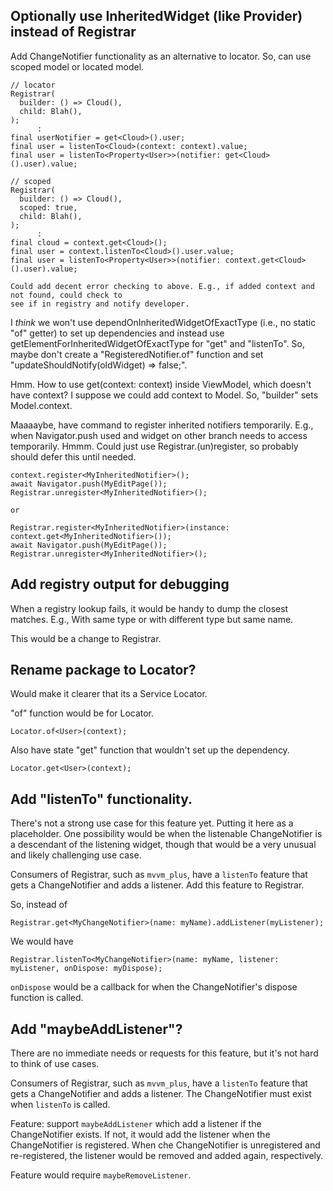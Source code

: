 ## Optionally use InheritedWidget (like Provider) instead of Registrar

Add ChangeNotifier functionality as an alternative to locator. So, can use scoped model or
located model.

    // locator
    Registrar(
      builder: () => Cloud(),
      child: Blah(),
    );
          :
    final userNotifier = get<Cloud>().user;
    final user = listenTo<Cloud>(context: context).value;
    final user = listenTo<Property<User>>(notifier: get<Cloud>().user).value;

    // scoped
    Registrar(
      builder: () => Cloud(),
      scoped: true,
      child: Blah(),
    );
          :
    final cloud = context.get<Cloud>();
    final user = context.listenTo<Cloud>().user.value;
    final user = listenTo<Property<User>>(notifier: context.get<Cloud>().user).value;

    Could add decent error checking to above. E.g., if added context and not found, could check to 
    see if in registry and notify developer.

I *think* we won't use dependOnInheritedWidgetOfExactType (i.e., no static "of" getter) to set up
dependencies and instead use getElementForInheritedWidgetOfExactType for "get" and "listenTo". So,
maybe don't create a "RegisteredNotifier.of" function and set
"updateShouldNotify(oldWidget) => false;".

Hmm. How to use get<Cloud>(context: context) inside ViewModel, which doesn't have context? I suppose
we could add context to Model. So, "builder" sets Model.context.

Maaaaybe, have command to register inherited notifiers temporarily. E.g., when Navigator.push
used and widget on other branch needs to access temporarily. Hmmm. Could just use
Registrar.(un)register, so probably should defer this until needed.

    context.register<MyInheritedNotifier>();
    await Navigator.push(MyEditPage());
    Registrar.unregister<MyInheritedNotifier>();

    or

    Registrar.register<MyInheritedNotifier>(instance: context.get<MyInheritedNotifier>());
    await Navigator.push(MyEditPage());
    Registrar.unregister<MyInheritedNotifier>();

## Add registry output for debugging

When a registry lookup fails, it would be handy to dump the closest matches. E.g., With same type or
with different type but same name.

This would be a change to Registrar.

## Rename package to Locator?

Would make it clearer that its a Service Locator.

"of" function would be for Locator.

    Locator.of<User>(context);

Also have state "get" function that wouldn't set up the dependency.

    Locator.get<User>(context);

## Add "listenTo" functionality.

There's not a strong use case for this feature yet. Putting it here as a placeholder. One
possibility would be when the listenable ChangeNotifier is a descendant of the listening widget,
though that would be a very unusual and likely challenging use case.

Consumers of Registrar, such as `mvvm_plus`, have a `listenTo` feature that gets a
ChangeNotifier and adds a listener. Add this feature to Registrar.

So, instead of 

    Registrar.get<MyChangeNotifier>(name: myName).addListener(myListener);

We would have

    Registrar.listenTo<MyChangeNotifier>(name: myName, listener: myListener, onDispose: myDispose);

`onDispose` would be a callback for when the ChangeNotifier's dispose function is called.

## Add "maybeAddListener"?

There are no immediate needs or requests for this feature, but it's not hard to think of use
cases.

Consumers of Registrar, such as `mvvm_plus`, have a `listenTo` feature that gets a 
ChangeNotifier and adds a listener. The ChangeNotifier must exist when `listenTo` is called.

Feature: support `maybeAddListener` which add a listener if the ChangeNotifier exists. If not,
it would add the listener when the ChangeNotifier is registered. When che ChangeNotifier is 
unregistered and re-registered, the listener would be removed and added again, respectively.

Feature would require `maybeRemoveListener`.